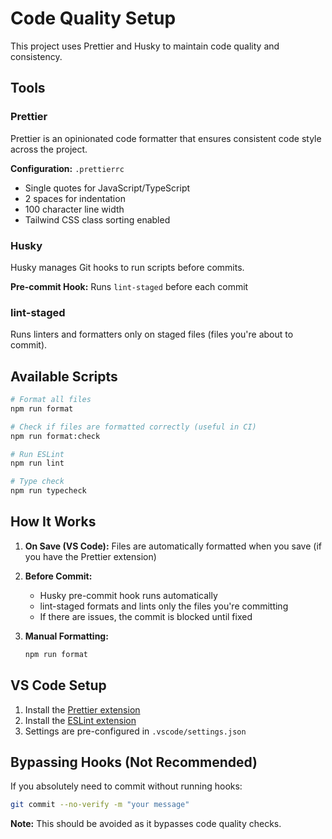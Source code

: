 # Code Quality Setup

This project uses Prettier and Husky to maintain code quality and consistency.

## Tools

### Prettier

Prettier is an opinionated code formatter that ensures consistent code style across the project.

**Configuration:** `.prettierrc`

- Single quotes for JavaScript/TypeScript
- 2 spaces for indentation
- 100 character line width
- Tailwind CSS class sorting enabled

### Husky

Husky manages Git hooks to run scripts before commits.

**Pre-commit Hook:** Runs `lint-staged` before each commit

### lint-staged

Runs linters and formatters only on staged files (files you're about to commit).

## Available Scripts

```bash
# Format all files
npm run format

# Check if files are formatted correctly (useful in CI)
npm run format:check

# Run ESLint
npm run lint

# Type check
npm run typecheck
```

## How It Works

1. **On Save (VS Code):** Files are automatically formatted when you save (if you have the Prettier extension)

2. **Before Commit:**
   - Husky pre-commit hook runs automatically
   - lint-staged formats and lints only the files you're committing
   - If there are issues, the commit is blocked until fixed

3. **Manual Formatting:**
   ```bash
   npm run format
   ```

## VS Code Setup

1. Install the [Prettier extension](https://marketplace.visualstudio.com/items?itemName=esbenp.prettier-vscode)
2. Install the [ESLint extension](https://marketplace.visualstudio.com/items?itemName=dbaeumer.vscode-eslint)
3. Settings are pre-configured in `.vscode/settings.json`

## Bypassing Hooks (Not Recommended)

If you absolutely need to commit without running hooks:

```bash
git commit --no-verify -m "your message"
```

**Note:** This should be avoided as it bypasses code quality checks.
